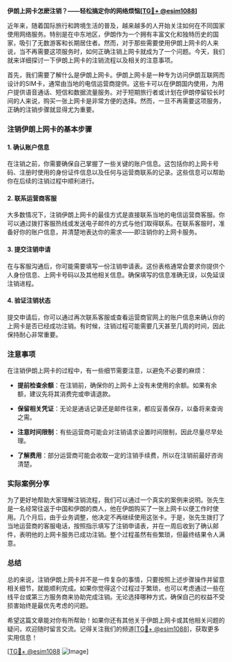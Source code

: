 **伊朗上网卡怎麽注销？——轻松搞定你的网络烦恼[[TG💪+ @esim1088](https://t.me/s/esim1088)]**

近年来，随着国际旅行和跨境生活的普及，越来越多的人开始关注如何在不同国家使用网络服务。特别是在中东地区，伊朗作为一个拥有丰富文化和独特历史的国家，吸引了无数游客和长期居住者。然而，对于那些需要使用伊朗上网卡的人来说，当不再需要这项服务时，如何正确注销上网卡就成为了一个问题。今天，我们就来详细探讨一下伊朗上网卡的注销流程以及相关的注意事项。

首先，我们需要了解什么是伊朗上网卡。伊朗上网卡是一种专为访问伊朗互联网而设计的SIM卡，通常由当地的电信运营商提供。这些卡可以在伊朗国内使用，为用户提供语音通话、短信和数据流量服务。对于短期旅行者或计划在伊朗停留较长时间的人来说，购买一张上网卡是非常方便的选择。然而，一旦不再需要这项服务，正确的注销步骤就显得尤为重要。

### 注销伊朗上网卡的基本步骤

#### 1. 确认账户信息
在注销之前，你需要确保自己掌握了一些关键的账户信息。这包括你的上网卡号码、注册时使用的身份证件信息以及任何与运营商联系的记录。这些信息可以帮助你在后续的注销过程中顺利进行。

#### 2. 联系运营商客服
大多数情况下，注销伊朗上网卡的最佳方式是直接联系当地的电信运营商客服。你可以通过拨打客服热线或发送电子邮件的方式与他们取得联系。在联系客服时，准备好你的账户信息，并清楚地表达你的需求——即注销你的上网卡服务。

#### 3. 提交注销申请
在与客服沟通后，你可能需要填写一份注销申请表。这份表格通常会要求你提供个人身份信息、上网卡号码以及其他相关信息。确保填写的信息准确无误，以免延误注销进程。

#### 4. 验证注销状态
提交申请后，你可以通过再次联系客服或查看运营商官网上的账户信息来确认你的上网卡是否已经成功注销。有时候，注销过程可能需要几天甚至几周的时间，因此保持耐心非常重要。

### 注意事项

在注销伊朗上网卡的过程中，有一些细节需要注意，以避免不必要的麻烦：

- **提前检查余额**：在注销前，确保你的上网卡上没有未使用的余额。如果有余额，建议先将其消费完或申请退款。
  
- **保留相关凭证**：无论是通话记录还是邮件往来，都应妥善保存，以备将来查询之需。

- **注意时间限制**：有些运营商可能会对注销请求设置时间限制，因此尽量尽早处理。

- **了解费用**：部分运营商可能会收取一定的注销手续费，所以在注销前最好咨询清楚。

### 实际案例分享

为了更好地帮助大家理解注销流程，我们可以通过一个真实的案例来说明。张先生是一名经常往返于中国和伊朗的商人，他在伊朗购买了一张上网卡以便工作时使用。几个月后，由于业务调整，他决定不再继续使用这张卡。于是，张先生拨打了当地运营商的客服电话，按照指示填写了注销申请表，并在一周后收到了确认邮件，表明他的上网卡服务已成功注销。整个过程虽然有些繁琐，但最终结果令人满意。

### 总结

总的来说，注销伊朗上网卡并不是一件复杂的事情，只要按照上述步骤操作并留意相关细节，就能顺利完成。如果你觉得这个过程过于繁琐，也可以考虑通过一些在线平台或第三方服务商来协助完成注销。无论选择哪种方式，确保自己的权益不受损害始终是最优先考虑的问题。

希望这篇文章能对你有所帮助！如果你还有其他关于伊朗上网卡或其他相关问题的疑问，欢迎随时留言交流。记得关注我们的频道[[TG💪+ @esim1088](https://t.me/s/esim1088)]，获取更多实用信息！

[[TG💪+ @esim1088](https://t.me/s/esim1088) ![Image](https://i.postimg.cc/4NQfJmqS/Snipaste-2025-05-13-00-14-12.png)]